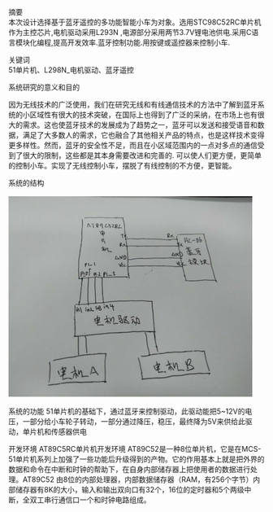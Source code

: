 摘要   
本次设计选择基于蓝牙遥控的多功能智能小车为对象。选用STC98C52RC单片机作为主控芯片,电机驱动采用L293N ,电源部分采用两节3.7V锂电池供电.采用C语言模块化编程,提高开发效率.蓝牙控制功能.用按键或遥控器来控制小车.

关键词   
51单片机、L298N_电机驱动、蓝牙遥控

系统研究的意义和目的

  因为无线技术的广泛使用，我们在研究无线和有线通信技术的方法中了解到蓝牙系统的小区域性有很大的技术突破，在国际上也得到了广泛的采纳，在市场上也有很大的需求。这也使蓝牙技术的发展成为了趋势之一，蓝牙可以发送和接受语音和数据，满足了大多数人的需求，它也融合了其他相关产品的特点，也是这样技术变得更多样性。然而，蓝牙的安全性不足，而且在小区域范围内的一点对多点的通信受到了很大的限制，这些都是其本身需要改进和完善的.
  可以使人们更方便，更简单的控制小车。实现了无线控制小车，摆脱了有线控制的不方便，更智能。


系统的结构

<img src="https://github.com/guo-pu/51-/blob/master/%E7%B3%BB%E7%BB%9F%E6%A1%86%E5%9B%BE.png" width="480" />
  

系统的功能
51单片机的基础下，通过蓝牙来控制驱动，此驱动能把5~12V的电压，一部分给小车轮子转动，一部分通过降压，稳压，最终降为5V来供给此驱动，单片机和传感器供电


开发环境
AT89C5RC单片机开发环境
 AT89C52是一种8位单片机，它是在MCS-51单片机系列上加强了一些功能后升级得到的产物。它的作用基本上就是把外界的数据和命令在中断和时钟的帮助下，在自身内部储存器上把使用者的数据进行处理。AT89C52 由8位的内部处理器，内部数据储存器（RAM，有256个字节）内部储存器有8K的大小，输入和输出双向口有32个，16位的定时器和5个两级中断，全双工串行通信口一个和时钟电路组成。
